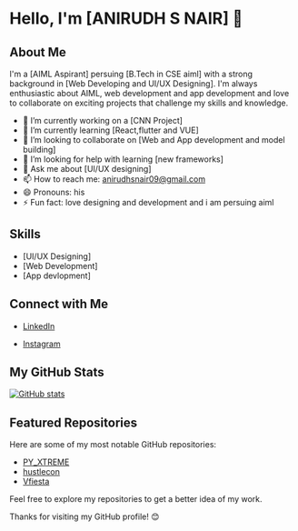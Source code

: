 # Hello, I'm [ANIRUDH S NAIR] 👋

## About Me

I'm a [AIML Aspirant] persuing [B.Tech in CSE aiml] with a strong background in [Web Developing and UI/UX Designing]. I'm always enthusiastic about AIML, web development and app development and love to collaborate on exciting projects that challenge my skills and knowledge.

- 🔭 I’m currently working on a [CNN Project]
- 🌱 I’m currently learning [React,flutter and VUE]
- 👯 I’m looking to collaborate on [Web and App development and model building]
- 🤔 I’m looking for help with learning [new frameworks]
- 💬 Ask me about [UI/UX designing]
- 📫 How to reach me: anirudhsnair09@gmail.com
- 😄 Pronouns: his
- ⚡ Fun fact: love designing and development and i am  persuing aiml

## Skills

- [UI/UX Designing]
- [Web Development]
- [App devlopment]

## Connect with Me

- [LinkedIn](https://www.linkedin.com/in/anirudh-s-nair-8488371b0/)

- [Instagram](https://www.instagram.com/_ani.rx.udh_/)

## My GitHub Stats

[![GitHub stats](https://github-readme-stats.vercel.app/api?username=anirxudh&show_icons=true&theme=radical)](https://github.com/anirxudh)

## Featured Repositories

Here are some of my most notable GitHub repositories:

- [PY_XTREME](https://github.com/anirxudh/PY_XTREME)
- [hustlecon](https://github.com/anirxudh/hustlecon.github.io)
- [Vfiesta](https://github.com/anirxudh/Vfiesta/tree/main)

Feel free to explore my repositories to get a better idea of my work.

Thanks for visiting my GitHub profile! 😊
